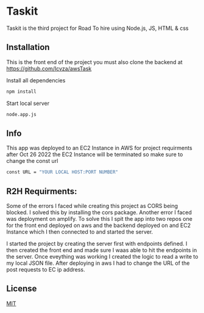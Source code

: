 # Taskit

Taskit is the third project for Road To hire using Node.js, JS, HTML & css

## Installation

This is the front end of the project you must also clone the backend at https://github.com/Icvza/awsTask

Install all dependencies 

```bash
npm install 
```
Start local server 
```bash
node.app.js
```

## Info

This app was deployed to an EC2 Instance in AWS for project requirments after Oct 26 2022 the EC2 Instance will be terminated so make sure to change the const url 
```bash
const URL = "YOUR LOCAL HOST:PORT NUMBER"
```

## R2H Requirments:

Some of the errors I faced while creating this project as CORS being blocked. I solved this by installing the cors package. Another error I faced was deployment on amplify. To solve this I spit the app into two repos one for the front end deployed on aws and the backend deployed 
on and EC2 Instance which I then connected to and started the server. 

I started the project by creating the server first with endpoints defined. I then created the front end and made sure I waas able to hit the endpoints in the server. 
Once eveything was working I created the logic to read a write to my local JSON file.  After deploying in aws I had to change the URL of the post requests to EC ip address.


## License
[MIT](https://choosealicense.com/licenses/mit/)
